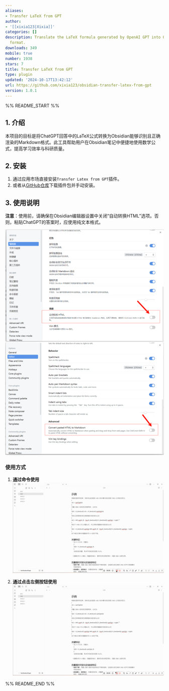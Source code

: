 ```yaml
---
aliases:
- Transfer LaTeX from GPT
author:
- '[[xixia123|Xixia]]'
categories: []
description: Translate the LaTeX formula generated by OpenAI GPT into Obsidian's MathJax
  format.
downloads: 349
mobile: true
number: 1938
stars: 7
title: Transfer LaTeX from GPT
type: plugin
updated: '2024-10-17T13:42:12'
url: https://github.com/xixia123/obsidian-transfer-latex-from-gpt
version: 1.0.1
---
```


%% README_START %%

## 1. 介绍
本项目的目标是将ChatGPT回答中的LaTeX公式转换为Obsidian能够识别且正确渲染的Markdown格式。此工具帮助用户在Obsidian笔记中便捷地使用数学公式，提高学习效率与科研质量。

## 2. 安装
1. 通过应用市场直接安装`Transfer Latex from GPT`插件。
2. 或者从[GitHub仓库](https://github.com/xixia123/obsidian-transfer-latex-from-gpt)下载插件包并手动安装。

## 3. 使用说明
**注意**：使用前，请确保在Obsidian编辑器设置中关闭“自动转换HTML”选项。否则，粘贴ChatGPT的答案时，应使用纯文本格式。

![Obsidian设置](https://github.com/xixia123/obsidian-transfer-latex-from-gpt/blob/master/media/PixPin_2024-11-26_14-18-33.png)  
![关闭HTML转换](https://github.com/xixia123/obsidian-transfer-latex-from-gpt/blob/master/media/PixPin_2024-11-26_14-20-01.png)

### 使用方式
1. **通过命令使用**  
   ![命令使用示例](https://github.com/xixia123/obsidian-transfer-latex-from-gpt/blob/master/media/Command%20line.gif)

2. **通过点击左侧按钮使用**  
   ![按钮使用示例](https://github.com/xixia123/obsidian-transfer-latex-from-gpt/blob/master/media/Click%20button.gif)

%% README_END %%